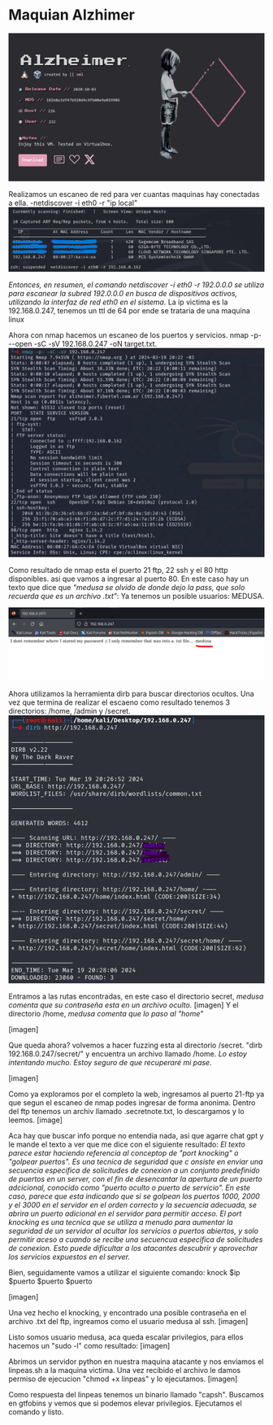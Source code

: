 # Maquian Alzhimer
![imagen](https://github.com/Qu0kk4/Qu0kk4/blob/main/HackMyVm/image/Captura%20de%20pantalla%202024-03-19%20220438.png)

Realizamos un escaneo de red para ver cuantas maquinas hay conectadas a ella.
-netdiscover -i eth0 -r "ip local"
![imagen](https://github.com/Qu0kk4/Qu0kk4/blob/main/HackMyVm/image/Captura%20de%20pantalla%202024-03-19%20200630.png)

*Entonces, en resumen, el comando netdiscover -i eth0 -r 192.0.0.0 se utiliza para escanear la subred 192.0.0.0 en busca de dispositivos activos, utilizando la interfaz de red eth0 en el sistema.*
La ip victima es la 192.168.0.247, tenemos un ttl de 64 por ende se trataria de una maquina linux

Ahora con nmap hacemos un escaneo de los puertos y servicios.
nmap -p- --open -sC -sV 192.168.0.247 -oN target.txt.
![imagen](https://github.com/Qu0kk4/Qu0kk4/blob/main/HackMyVm/image/Captura%20de%20pantalla%202024-03-19%20202255.png)

Como resultado de nmap esta el puerto 21 ftp, 22 ssh y el 80 http disponibles. asi que vamos a ingresar al puerto 80.
En este caso hay un texto que dice que *"medusa se olvido de donde dejo la pass, que solo recuerda que es un archivo .txt"*:
Ya tenemos un posible usuarios: MEDUSA.

![imagen](https://github.com/Qu0kk4/Qu0kk4/blob/main/HackMyVm/image/Captura%20de%20pantalla%202024-03-19%20202344.png)

Ahora utilizamos la herramienta dirb para buscar directorios ocultos. Una vez que termina de realizar el escaeno como resultado tenemos 3 directorios: /home, /admin y /secret.
![imagen](https://github.com/Qu0kk4/Qu0kk4/blob/main/HackMyVm/image/Captura%20de%20pantalla%202024-03-19%20202910.png)

Entramos a las rutas encontradas, en este caso el directorio secret, *medusa comenta que su contraseña esta en un archivo oculto.*
[imagen]
Y el directorio /home, *medusa comenta que lo paso al "home"*

[imagen]

Que queda ahora? volvemos a hacer fuzzing esta al directorio /secret. "dirb 192.168.0.247/secret/" y encuentra un archivo llamado /home.
*Lo estoy intentando mucho. Estoy seguro de que recuperaré mi pase.*

[imagen]

Como ya exploramos por el completo la web, ingresamos al puerto 21-ftp ya que segun el escaneo de nmap podes ingresar de forma anonima.
Dentro del ftp tenemos un archiv llamado .secretnote.txt, lo descargamos y lo leemos.
[image]

Aca hay que buscar info porque no entendia nada, asi que agarre chat gpt y le mande el texto a ver que me dice con el siguiente resultado:
*El texto parece estar haciendo referencia al conceptop de "port knocking" o "golpear puertos". Es una tecnica de seguridad que c onsiste en enviar una secuencia especifica de solicitudes de conexion a un conjunto predefinido de puertos en un server, con el fin de desencantar la apertura de un puerto adcicional, conocido como "puerto oculto o puerto de servicio".
En este caso, parece que esta indicando que si se golpean los puertos 1000, 2000 y el 3000 en el servidor en el orden correcto y la secuencia adecuada, se abrira un puerto adicional en el servidor para permitir acceso.
El port knocking es una tecnica que se utiliza a menudo para aumentar la seguridad de un servidor al ocultar los servicios o puertos abiertos, y solo permitir aceso a cuando se recibe una secuencua especifica de solicitudes de conexion. Esto puede dificultar a los atacantes descubrir y aprovechar los servicios expuestos en el server.*

Bien, seguidamente vamos a utilizar el siguiente comando:
knock $ip $puerto $puerto $puerto

[imagen]

Una vez hecho el knocking, y encontrado una posible contraseña en el archivo .txt del ftp, ingreamos como el usuario medusa al ssh.
[imagen]

Listo somos usuario medusa, aca queda escalar privilegios, para ellos hacemos un "sudo -l" como resultado:
[imagen]

Abrimos un servidor python en nuestra maquina atacante y nos enviamos el linpeas.sh a la maquina victima.
Una vez recibido el archivo le damos permiso de ejecucion "chmod +x linpeas" y lo ejecutamos.
[imagen]

Como respuesta del linpeas tenemos un binario llamado "capsh". Buscamos en gtfobins y vemos que si podemos elevar privilegios.
Ejecutamos el comando y listo.


